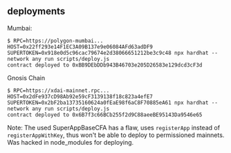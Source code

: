 ## deployments

Mumbai:
```
$ RPC=https://polygon-mumbai... HOST=0x22ff293e14F1EC3A09B137e9e06084AFd63adDF9 SUPERTOKEN=0x918e0d5c96cac79674e2d38066651212be3c9c48 npx hardhat --network any run scripts/deploy.js
contract deployed to 0xBB9DEbDDb943B46703e205D26583e129dcd3cF3d
```

Gnosis Chain
```
$ RPC=https://xdai-mainnet.rpc... HOST=0x2dFe937cD98Ab92e59cF3139138f18c823a4efE7 SUPERTOKEN=0x2bF2ba13735160624a0fEaE98f6aC8F70885eA61 npx hardhat --network any run scripts/deploy.js
contract deployed to 0x6B7f3c66BCb255f2d9C88aeeBE95143Da9546e65
```

Note: The used SuperAppBaseCFA has a flaw, uses `registerApp` instead of `registerAppWithKey`, thus won't be able to deploy to permissioned mainnets. Was hacked in node_modules for deploying.